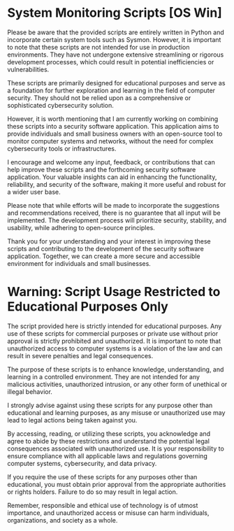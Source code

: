 # System Monitoring Scripts [OS Win]

Please be aware that the provided scripts are entirely written in Python and incorporate certain system tools such as Sysmon. However, it is important to note that these scripts are not intended for use in production environments. They have not undergone extensive streamlining or rigorous development processes, which could result in potential inefficiencies or vulnerabilities.

These scripts are primarily designed for educational purposes and serve as a foundation for further exploration and learning in the field of computer security. They should not be relied upon as a comprehensive or sophisticated cybersecurity solution.

However, it is worth mentioning that I am currently working on combining these scripts into a security software application. This application aims to provide individuals and small business owners with an open-source tool to monitor computer systems and networks, without the need for complex cybersecurity tools or infrastructures.

I encourage and welcome any input, feedback, or contributions that can help improve these scripts and the forthcoming security software application. Your valuable insights can aid in enhancing the functionality, reliability, and security of the software, making it more useful and robust for a wider user base.

Please note that while efforts will be made to incorporate the suggestions and recommendations received, there is no guarantee that all input will be implemented. The development process will prioritize security, stability, and usability, while adhering to open-source principles.

Thank you for your understanding and your interest in improving these scripts and contributing to the development of the security software application. Together, we can create a more secure and accessible environment for individuals and small businesses.


# Warning: Script Usage Restricted to Educational Purposes Only

The script provided here is strictly intended for educational purposes. Any use of these scripts for commercial purposes or private use without prior approval is strictly prohibited and unauthorized. It is important to note that unauthorized access to computer systems is a violation of the law and can result in severe penalties and legal consequences.

The purpose of these scripts is to enhance knowledge, understanding, and learning in a controlled environment. They are not intended for any malicious activities, unauthorized intrusion, or any other form of unethical or illegal behavior.

I strongly advise against using these scripts for any purpose other than educational and learning purposes, as any misuse or unauthorized use may lead to legal actions being taken against you.

By accessing, reading, or utilizing these scripts, you acknowledge and agree to abide by these restrictions and understand the potential legal consequences associated with unauthorized use. It is your responsibility to ensure compliance with all applicable laws and regulations governing computer systems, cybersecurity, and data privacy.

If you require the use of these scripts for any purposes other than educational, you must obtain prior approval from the appropriate authorities or rights holders. Failure to do so may result in legal action.

Remember, responsible and ethical use of technology is of utmost importance, and unauthorized access or misuse can harm individuals, organizations, and society as a whole.
